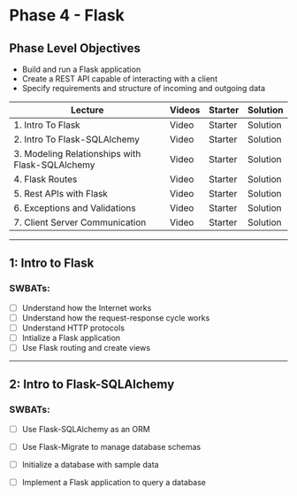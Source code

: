 # Phase 4 - Flask

## Phase Level Objectives

- Build and run a Flask application
- Create a REST API capable of interacting with a client
- Specify requirements and structure of incoming and outgoing data


| Lecture | Videos | Starter | Solution |
| ------- | ------ | ------- | -------- |
| 1. Intro To Flask | Video | Starter | Solution |
| 2. Intro To Flask-SQLAlchemy | Video | Starter | Solution |
| 3. Modeling Relationships with Flask-SQLAlchemy | Video | Starter | Solution |
| 4. Flask Routes | Video | Starter | Solution | 
| 5. Rest APIs with Flask   | Video | Starter | Solution |
| 6. Exceptions and Validations | Video | Starter | Solution |
| 7. Client Server Communication  | Video | Starter | Solution |

***

## 1: Intro to Flask
### SWBATs:
- [ ] Understand how the Internet works
- [ ] Understand how the request-response cycle works
- [ ] Understand HTTP protocols
- [ ] Intialize a Flask application
- [ ] Use Flask routing and create views

***

## 2: Intro to Flask-SQLAlchemy
### SWBATs:
- [ ] Use Flask-SQLAlchemy as an ORM
- [ ] Use Flask-Migrate to manage database schemas
- [ ] Initialize a database with sample data
- [ ] Implement a Flask application to query a database

